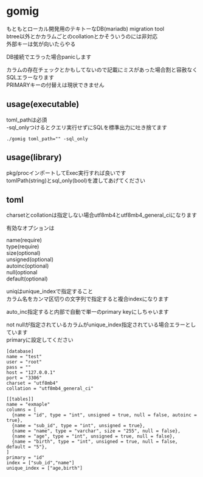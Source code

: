 # gomig

もともとローカル開発用のテキトーなDB(mariadb) migration tool  
btree以外とかカラムごとのcollationとかそういうのには非対応  
外部キーは気が向いたらやる

DB接続でエラった場合panicします

カラムの存在チェックとかもしてないので記載にミスがあった場合割と容赦なくSQLエラーなります  
PRIMARYキーの付替えは現状できません  

## usage(executable)
toml_pathは必須  
-sql_onlyつけるとクエリ実行せずにSQLを標準出力に吐き捨てます

```
./gomig toml_path="" -sql_only
```

## usage(library)
pkg/procインポートしてExec実行すれば良いです  
tomlPath(string)とsql_only(bool)を渡してあげてください

## toml
charsetとcollationは指定しない場合utf8mb4とutf8mb4_general_ciになります

有効なオプションは

name(require)  
type(require)  
size(optional)  
unsigned(optional)  
autoinc(optional)  
null(optional  
default(optional)  

uniqはunique_indexで指定すること  
カラム名をカンマ区切りの文字列で指定すると複合indexになります

auto_inc指定すると内部で自動で単一のprimary keyにしちゃいます  

not nullが指定されているカラムがunique_index指定されている場合エラーとしています  
primaryに設定してください

```
[database]
name = "test"
user = "root"
pass = ""
host = "127.0.0.1"
port = "3306"
charset = "utf8mb4"
collation = "utf8mb4_general_ci"

[[tables]]
name = "exmaple"
columns = [
  {name = "id", type = "int", unsigned = true, null = false, autoinc = true},
  {name = "sub_id", type = "int", unsigned = true},
  {name = "name", type = "varchar", size = "255", null = false},
  {name = "age", type = "int", unsigned = true, null = false},
  {name = "birth", type = "int", unsigned = true, null = false, default = "5"},
]
primary = "id"
index = ["sub_id","name"]
unique_index = ["age,birth"]
```